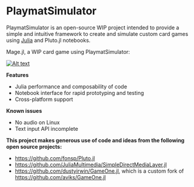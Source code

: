 # PlaymatSimulator

PlaymatSimulator is an open-source WIP project intended to provide a simple and intuitive framework to create and simulate custom card games using [Julia](https://julialang.org) and Pluto.jl notebooks.

Mage.jl, a WIP card game using PlaymatSimulator:

[![Alt text](https://img.youtube.com/vi/uBhzmqyT-tE/0.jpg)](https://youtu.be/uBhzmqyT-tE)

__Features__
- Julia performance and composability of code
- Notebook interface for rapid prototyping and testing
- Cross-platform support

__Known issues__
- No audio on Linux
- Text input API incomplete

**This project makes generous use of code and ideas from the following open source projects:**
- https://github.com/fonsp/Pluto.jl
- https://github.com/JuliaMultimedia/SimpleDirectMediaLayer.jl
- https://github.com/dustyirwin/GameOne.jl, which is a custom fork of https://github.com/aviks/GameOne.jl
